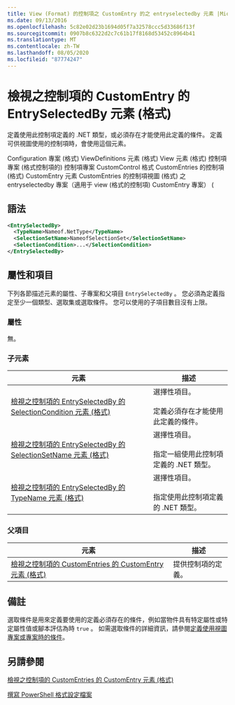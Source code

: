 ```yaml
---
title: View (Format) 的控制項之 CustomEntry 的之 entryselectedby 元素 |Microsoft Docs
ms.date: 09/13/2016
ms.openlocfilehash: 5c82e02d23b1694d05f7a32578ccc5d33686f13f
ms.sourcegitcommit: 0907b8c6322d2c7c61b17f8168d53452c8964b41
ms.translationtype: MT
ms.contentlocale: zh-TW
ms.lasthandoff: 08/05/2020
ms.locfileid: "87774247"
---
```

# <a name="entryselectedby-element-for-customentry-for-controls-for-view-format"></a>檢視之控制項的 CustomEntry 的 EntrySelectedBy 元素 (格式)

定義使用此控制項定義的 .NET 類型，或必須存在才能使用此定義的條件。 定義可供視圖使用的控制項時，會使用這個元素。

Configuration 專案 (格式) ViewDefinitions 元素 (格式) View 元素 (格式) 控制項專案 (格式控制項的) 控制項專案 CustomControl 格式 CustomEntries 的控制項 (格式) CustomEntry 元素 CustomEntries 的控制項視圖 (格式) 之 entryselectedby 專案（適用于 view (格式的控制項) CustomEntry 專案） (

## <a name="syntax"></a>語法

```xml
<EntrySelectedBy>
  <TypeName>Nameof.NetType</TypeName>
  <SelectionSetName>NameofSelectionSet</SelectionSetName>
  <SelectionCondition>...</SelectionCondition>
</EntrySelectedBy>
```

## <a name="attributes-and-elements"></a>屬性和項目

下列各節描述元素的屬性、子專案和父項目 `EntrySelectedBy` 。 您必須為定義指定至少一個類型、選取集或選取條件。 您可以使用的子項目數目沒有上限。

### <a name="attributes"></a>屬性

無。

### <a name="child-elements"></a>子元素

|元素|描述|
|-------------|-----------------|
|[檢視之控制項的 EntrySelectedBy 的 SelectionCondition 元素 (格式)](./selectioncondition-element-for-entryselectedby-for-controls-for-view-format.md)|選擇性項目。<br /><br /> 定義必須存在才能使用此定義的條件。|
|[檢視之控制項的 EntrySelectedBy 的 SelectionSetName 元素 (格式)](./selectionsetname-element-for-entryselectedby-for-controls-for-view-format.md)|選擇性項目。<br /><br /> 指定一組使用此控制項定義的 .NET 類型。|
|[檢視之控制項的 EntrySelectedBy 的 TypeName 元素 (格式)](./typename-element-for-entryselectedby-for-controls-for-view-format.md)|選擇性項目。<br /><br /> 指定使用此控制項定義的 .NET 類型。|

### <a name="parent-elements"></a>父項目

|元素|描述|
|-------------|-----------------|
|[檢視之控制項的 CustomEntries 的 CustomEntry 元素 (格式)](./customentry-element-for-customentries-for-controls-for-view-format.md)|提供控制項的定義。|

## <a name="remarks"></a>備註

選取條件是用來定義要使用的定義必須存在的條件，例如當物件具有特定屬性或特定屬性值或腳本評估為時 `true` 。 如需選取條件的詳細資訊，請參閱[定義使用視圖專案或專案時的條件](./defining-conditions-for-displaying-data.md)。

## <a name="see-also"></a>另請參閱

[檢視之控制項的 CustomEntries 的 CustomEntry 元素 (格式)](./customentry-element-for-customentries-for-controls-for-view-format.md)

[撰寫 PowerShell 格式設定檔案](./writing-a-powershell-formatting-file.md)
